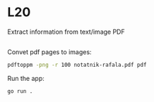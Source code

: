 # L20

Extract information from text/image PDF

## 

Convet pdf pages to images:
```sh 
pdftoppm -png -r 100 notatnik-rafala.pdf pdf
```

Run the app:
```sh
go run .
```